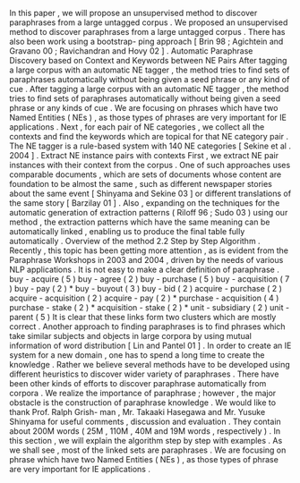 In this paper , we will propose an unsupervised method to discover paraphrases from a large untagged corpus . 
We proposed an unsupervised method to discover paraphrases from a large untagged corpus . 
There has also been work using a bootstrap- ping approach [ Brin 98 ; Agichtein and Gravano 00 ; Ravichandran and Hovy 02 ] . 
Automatic Paraphrase Discovery based on Context and Keywords between NE Pairs
After tagging a large corpus with an automatic NE tagger , the method tries to find sets of paraphrases automatically without being given a seed phrase or any kind of cue . 
After tagging a large corpus with an automatic NE tagger , the method tries to find sets of paraphrases automatically without being given a seed phrase or any kinds of cue . 
We are focusing on phrases which have two Named Entities ( NEs ) , as those types of phrases are very important for IE applications . 
Next , for each pair of NE categories , we collect all the contexts and find the keywords which are topical for that NE category pair . 
The NE tagger is a rule-based system with 140 NE categories [ Sekine et al . 2004 ] . 
Extract NE instance pairs with contexts First , we extract NE pair instances with their context from the corpus . 
One of such approaches uses comparable documents , which are sets of documents whose content are foundation to be almost the same , such as different newspaper stories about the same event [ Shinyama and Sekine 03 ] or different translations of the same story [ Barzilay 01 ] . 
Also , expanding on the techniques for the automatic generation of extraction patterns ( Riloff 96 ; Sudo 03 ) using our method , the extraction patterns which have the same meaning can be automatically linked , enabling us to produce the final table fully automatically . 
Overview of the method 2.2 Step by Step Algorithm . 
Recently , this topic has been getting more attention , as is evident from the Paraphrase Workshops in 2003 and 2004 , driven by the needs of various NLP applications . 
It is not easy to make a clear definition of paraphrase . 
buy - acquire ( 5 ) buy - agree ( 2 ) buy - purchase ( 5 ) buy - acquisition ( 7 ) buy - pay ( 2 ) * buy - buyout ( 3 ) buy - bid ( 2 ) acquire - purchase ( 2 ) acquire - acquisition ( 2 ) acquire - pay ( 2 ) * purchase - acquisition ( 4 ) purchase - stake ( 2 ) * acquisition - stake ( 2 ) * unit - subsidiary ( 2 ) unit - parent ( 5 ) It is clear that these links form two clusters which are mostly correct . 
Another approach to finding paraphrases is to find phrases which take similar subjects and objects in large corpora by using mutual information of word distribution [ Lin and Pantel 01 ] . 
In order to create an IE system for a new domain , one has to spend a long time to create the knowledge . 
Rather we believe several methods have to be developed using different heuristics to discover wider variety of paraphrases . 
There have been other kinds of efforts to discover paraphrase automatically from corpora . 
We realize the importance of paraphrase ; however , the major obstacle is the construction of paraphrase knowledge . 
We would like to thank Prof. Ralph Grish- man , Mr. Takaaki Hasegawa and Mr. Yusuke Shinyama for useful comments , discussion and evaluation . 
They contain about 200M words ( 25M , 110M , 40M and 19M words , respectively ) . 
In this section , we will explain the algorithm step by step with examples . 
As we shall see , most of the linked sets are paraphrases . 
We are focusing on phrase which have two Named Entities ( NEs ) , as those types of phrase are very important for IE applications . 